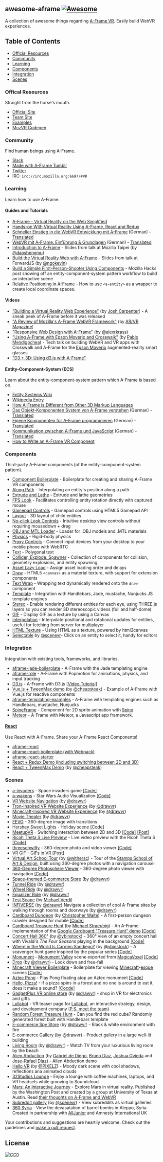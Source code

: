 ## awesome-aframe [![Awesome](https://cdn.rawgit.com/sindresorhus/awesome/d7305f38d29fed78fa85652e3a63e154dd8e8829/media/badge.svg)](https://github.com/sindresorhus/awesome)

A collection of awesome things regarding [A-Frame VR](https://github.com/aframevr/aframe). Easily build WebVR experiences.

## Table of Contents

- [Official Resources](#official-resources)
- [Community](#community)
- [Learning](#learning)
- [Components](#components)
- [Integration](#integration)
- [Scenes](#scenes)

### Offical Resources

Straight from the horse's mouth.

- [Official Site](https://aframe.io)
- [Team Site](http://mozvr.com)
- [Examples](https://aframe.io/examples/)
- [MozVR Codepen](http://codepen.io/team/mozvr/pens/public/)

### Community

Find human beings using A-Frame.

- [Slack](http://aframevr-slack.herokuapp.com/)
- [Made with A-Frame Tumblr](http://aframevr.tumblr.com/)
- [Twitter](https://twitter.com/aframevr)
- IRC: `irc://irc.mozilla.org:6697/#VR`

### Learning

Learn how to use A-Frame.

#### Guides and Tutorials

- [A-Frame - Virtual Reality on the Web Simplified](http://ngokevin.com/blog/aframe)
- [Hands-on With Virtual Reality Using A-Frame, React and Redux](https://medium.com/immersion-for-the-win/hands-on-with-virtual-reality-using-a-frame-react-and-redux-bc66240834f7#.nce7sfdzl)
- [Schneller Einstieg in die WebVR Entwicklung mit A-Frame](http://thevrjump.com/de/aframe-einstieg) (German) - [Translated](https://translate.google.com/translate?hl=en&sl=auto&tl=en&u=http%3A%2F%2Fthevrjump.com%2Fde%2Faframe-einstieg)
- [WebVR mit A-Frame: Einführung & Grundlagen](http://thevrjump.com/de/aframe-grundlagen) (German) - [Translated](https://translate.google.com/translate?hl=en&sl=auto&tl=en&u=http%3A%2F%2Fthevrjump.com%2Fde%2Faframe-grundlagen)
- [Introduction to A-Frame](http://www.slideshare.net/ellisonmu/introduction-to-aframe-57170744) - Slides from talk at Mozilla Taipei (by [@daoshengmu])
- [Build the Virtual Reality Web with A-Frame](http://www.slideshare.net/MozVR/build-the-virtual-reality-web-with-aframe/) - Slides from talk at ForwardJS (by [@ngokevin])
- [Build a Simple First-Person-Shooter Using Components](https://hacks.mozilla.org/2016/03/build-the-virtual-reality-web-with-a-frame/) - Mozilla Hacks post showing off an entity-component-system pattern workflow to build an interactive scene
- [Relative Positioning in A-Frame](https://medium.com/immersion-for-the-win/relative-positioning-in-a-frame-d839fc0e3249) - How to use `<a-entity>` as a wrapper to create local coordinate spaces.

#### Videos

- ["Building a Virtual Reality Web Experience"](https://air.mozilla.org/josh-carpenter-building-a-virtual-reality-web-experience/) (by [Josh Carpenter](http://twitter.com/jcarpenter)) - A sneak peek of A-Frame before it was released
- ["A Review of Mozilla's A-Frame WebVR Framework"](https://www.youtube.com/watch?v=4IqBLoJd0ww) (by [AR/VR Magazine](http://www.arvrmagazine.com/))
- ["Responsive Web Design with A-Frame"](https://www.youtube.com/watch?v=HogJdsepZRo) (by [@alexrkrass])
- ["Using A-Frame with Epson Moverio and Crosswalk"](https://www.youtube.com/watch?v=Tt-pX1JMt60) (by [Pablo Mendigochea](https://twitter.com/hololeo/)) - Tech talk on building WebVR and VR apps with Crosswalk and A-Frame for the [Epson Moverio](http://www.epson.com/moverio) augmented-reality smart glasses
- ["D3 + 3D: Using d3.js with A-Frame"](https://www.youtube.com/watch?v=Tb2b5nFmmsM)

#### Entity-Component-System (ECS)

Learn about the entity-component-system pattern which A-Frame is based on.

- [Entity Systems Wiki](http://entity-systems.wikidot.com/)
- [Wikipedia Entry](https://en.wikipedia.org/wiki/Entity_component_system)
- [How A-Frame is Different from Other 3D Markup Languages](http://ngokevin.com/blog/aframe-vs-3dml/)
- [Das Objekt-Komponenten System von A-Frame verstehen](http://thevrjump.com/de/aframe-system) (German) - [Translated](https://translate.google.com/translate?sl=auto&tl=en&js=y&prev=_t&hl=en&ie=UTF-8&u=http%3A%2F%2Fthevrjump.com%2Fde%2Faframe-system&edit-text=)
- [Eigene Komponenten für A-Frame programmieren](http://thevrjump.com/de/aframe-komponenten) (German) - [Translated](https://translate.google.com/translate?sl=auto&tl=en&js=y&prev=_t&hl=en&ie=UTF-8&u=http%3A%2F%2Fthevrjump.com%2Fde%2Faframe-komponenten&edit-text=)
- [Kommunikation zwischen A-Frame und JavaScript](http://thevrjump.com/de/aframe-js) (German) - [Translated](https://translate.google.com/translate?sl=auto&tl=en&js=y&prev=_t&hl=en&ie=UTF-8&u=http%3A%2F%2Fthevrjump.com%2Fde%2Faframe-js&edit-text=)
- [How to Write an A-Frame VR Component](http://ngokevin.com/blog/aframe-component/)

### Components

Third-party A-Frame components (of the entity-component-system pattern).

- [Component Boilerplate](https://github.com/ngokevin/aframe-component-boilerplate) - Boilerplate for creating and sharing A-Frame VR components
- [Along Path](https://jsbin.com/dasefeh/edit?html,output) - Interpolating an entity's position along a path
- [Extrude and Lathe](https://github.com/JosePedroDias/aframe-extrude-and-lathe) - Extrude and lathe geometries
- [FPS Look](https://github.com/cemkod/aframe-fps-look-component) - Facilitates controlling entity rotation directly with captured mouse
- [Gamepad Controls](https://github.com/donmccurdy/aframe-gamepad-controls) - Gamepad controls using HTML5 Gamepad API
- [Layout](https://github.com/ngokevin/aframe-layout-component) - 3D layout of child entities
- [No-click Look Controls](https://github.com/alexrkass/aframe-no-click-look-controls) - Intuitive desktop view controls without requiring mousedown + drag
- [OBJ and MTL Loader](https://github.com/donmccurdy/aframe-obj-loader-component) - Loader for .OBJ models and .MTL materials
- [Physics](https://github.com/ngokevin/aframe-physics-components) - Rigid-body physics
- [Proxy Controls](https://proxy-controls.donmccurdy.com) - Connect input devices from your desktop to your mobile phone with WebRTC
- [Text](https://github.com/ngokevin/aframe-text-component) - Polygonal text
- [Collider, Explode, Spawner](https://github.com/dmarcos/a-invaders/tree/master/js/components) - Collection of components for collision, geometry explosions, and entity spawning
- [Asset Lazy Load](https://github.com/youmustfight/aframe-asset-lazy-load) - Assign asset loading order and delays
- [Draw](https://github.com/maxkrieger/aframe-draw-component) - HTML5 `<canvas>` as a material texture, with support for extension components
- [Text Wrap](https://github.com/maxkrieger/aframe-textwrap-component) - Wrapping text dynamically rendered onto the `draw` component
- [Template](https://github.com/ngokevin/aframe-template-component) - Integration with Handlebars, Jade, mustache, Nunjucks JS template engines
- [Stereo](https://github.com/oscarmarinmiro/aframe-stereo-component) - Enable rendering different entities for each eye, using THREE.js layers so you can render 3D stereoscopic videos (full and half-dome)
- [GIF](https://github.com/gtk2k/gtk2k.github.io/tree/master/animation_gif) - Display GIF as a texture by using a Canvas
- [Interpolation](https://github.com/scenevr/interpolation-component) - Interpolate positional and rotational updates for entities, useful for fetching from server for multiplayer
- [HTML Texture](https://github.com/scenevr/htmltexture-component) - Using HTML as a texture, powered by html2canvas
- [Selectable](https://github.com/scenevr/selectable-component) by [@scenevr](https://www.scenevr.com/)- Click on an entity to select it, handy for editors

### Integration

Integration with existing tools, frameworks, and libraries.

- [aframe-jade-boilerplate](https://github.com/KevinGrandon/aframe-jade-boilerplate) - A-Frame with the Jade templating engine
- [aframe-role](https://github.com/Popmotion/aframe-role) - A-Frame with Popmotion for animations, physics, and input tracking
- [D3.js](http://blockbuilder.org/enjalot/1fd196cd99f8d58a56d3) - A-Frame with D3.js [[Video Tutorial]](https://www.youtube.com/watch?v=Tb2b5nFmmsM)
- [Vue.js + TweenMax demo](http://codepen.io/cheapsteak/pen/dGXZjx?editors=101) (by [@cheapsteak]) - Example of A-Frame with Vue.js for reactive components
- [aframe-templating-examples](https://github.com/ngokevin/aframe-templating-examples) - A-Frame with templating engines such as Handlebars, mustache, Nunjucks
- [SpineFrame](https://github.com/JoshGalvin/SpineFrame/) - Component for 2D sprite animation with [Spine](http://esotericsoftware.com/)
- [Meteor](https://github.com/vladbalan/meteor-aframe) - A-Frame with Meteor, a Javascript app framework.

#### [React](https://github.com/facebook/react)

Use React with A-Frame. Share your A-Frame React Components!

- [aframe-react](https://github.com/ngokevin/aframe-react)
- [aframe-react-boilerplate (with Webpack)](https://github.com/ngokevin/aframe-react-boilerplate)
- [aframe-react-starter](https://github.com/fouad/aframe-react-starter)
- [React + Redux Demo (including switching between 2D and 3D)](https://github.com/RSpace/aframe-meetup-example)
- [React + TweenMax Demo](http://codepen.io/cheapsteak/pen/pgbdGa?editors=001) (by [@cheapsteak])

### Scenes

- [a-invaders](http://swimminglessonsformodernlife.com/a-invaders/) - Space invaders game [[Code]](https://github.com/dmarcos/a-invaders)
- [a-wakens](https://ngokevin.github.com/a-wakens) - Star Wars Audio Visualization [[Code]](https://github.com/ngokevin/a-wakens)
- [VR Website Navigation](http://drawvr.com/) (by [@drawvr])
- [Tron-Inspired VR Website Experience](http://drawvr.com/tron/) (by [@drawvr])
- [Minecraft-Inspired VR Website Experience](http://drawvr.com/minecraft/) (by [@drawvr])
- [Movie Theater](http://drawvr.com/theater/) (by [@drawvr])
- [EEVO](http://mhansen-dev.eevo.nyc/) - 360-degree image with transitions
- [Hershey Sweet Lights](https://htmlpreview.github.io/?https://github.com/davexoxide/sweet-lights/blob/master/index.html) - Holiday scene [[Code]](https://github.com/davexoxide/sweet-lights/)
- [MeetupVR](http://immersionftw.com/meetup-vr) - Switching interaction between 2D and 3D [[Code]](https://github.com/RSpace/aframe-meetup-example) [[Post]](https://medium.com/immersion-for-the-win/hands-on-with-virtual-reality-using-a-frame-react-and-redux-bc66240834f7)
- [Ricoh Theta S Live Preview](https://gtk2k.github.io/aframe_theta_s_live_preview/livepreview.html) - Live video preview with the Ricoh Theta S [[Code]](https://github.com/gtk2k/gtk2k.github.io/tree/master/aframe_theta_s_live_preview)
- [threeschwifty](https://ngokevin.github.com/threeschwifty) - 360-degree photo and video viewer [[Code]](https://github.com/ngokevin/threeschwifty)
- [VR GIF](http://x627.com/vr-gif/) - GIFs in VR [[Post]](http://x627.com/a-frame-is-awesome/)
- [Virtual Art School Tour](http://stampswebdesign.com/withersc/hud/index.html) (by [@withersc]) - Tour of the [Stamps School of Art & Design](http://stamps.umich.edu/), built using 360-degree photos with a navigation carousel
- [360-Degree Photosphere Viewer](https://www.ideaspacevr.org/examples/aframe/aframe-360-degree-photosphere) - 360-degree photo viewer with navigation [[Code]](https://github.com/IdeaSpaceVR/aframe-360-degree-photosphere)
- [Space-themed E-commerce Store](http://vr.lasershop.ca/) (by [@drawvr])
- [Tunnel Ride](http://drawvr.com/tunnel/) (by [@drawvr])
- [Wheel Ride](http://drawvr.com/wheel/) (by [@drawvr])
- [Equalizer Ride](http://drawvr.com/equalizer/) (by [@drawvr])
- [Test Scape](http://x627.com/testscape/) (by [Michael Verdi](http://x627.com/directory/))
- [INFIVERSE](http://infiverse.com/) (by [@drawvr]) Navigate a collection of cool A-Frame sites by walking through rooms and doorways (by [@drawvr])
- [Cardboard Dungeon](https://chrismwaite.github.io/cardboard-dungeon/) (by [Christopher Waite](https://twitter.com/chrismwaite/)) - A first-person dungeon crawler designed for mobile [[Code]](https://github.com/chrismwaite/cardboard-dungeon/)
- [Cardboard Treasure Hunt](https://i3games.github.io/aframe-cardboard-demo/) (by [Michael Straeubig](https://github.com/i3games/)) - An A-Frame implementation of the [Google Cardboard "Treasure Hunt" demo](https://developers.google.com/cardboard/android/get-started">) [[Code]](https://github.com/i3games/aframe-cardboard-demo/)
- [Concert Hall 360°](https://ybinstock.github.io/concert_hall_360/) (by [@ybinstock]) - 360° view of an empty concert hall with Vivaldi’s _The Four Seasons_ playing in the background [[Code]](https://github.com/ybinstock/concert_hall_360)
- [Where in the World Is Carmen Sandiego?](https://ybinstock.github.io/carmensandiego_360/) (by [@ybinstock]) - A scavenger hunt game inspired by the popular series [[Code]](https://github.com/ybinstock/carmensandiego_360/)
- [Monument](https://sandbox.donmccurdy.com/vr/monument/) - [Monument Valley](http://www.monumentvalleygame.com/) scene exported from [MagicaVoxel](https://ephtracy.github.io/) [[Code]](https://github.com/donmccurdy/sandbox-aframe/blob/master/examples/monument/index.html)
- [Drop](http://drawvr.com/drop/) (by [@drawvr]) - Look down and free-fall
- [Minecraft Viewer Boilerplate](https://ngokevin.github.io/aframe-minecraft-viewer-boilerplate/) - Boilerplate for viewing [Minecraft](http://minecraft.net/)-[esque](http://www.realtimerendering.com/erich/minecraft/public/mineways/) scenes [[Code]](https://github.com/ngokevin/aframe-minecraft-viewer-boilerplate/)
- [Aztec Pong](http://meta-meta.github.io/aztec-pong/) - Play Pong floating atop an Aztec monument [[Code]](https://github.com/meta-meta/aztec-pong/)
- [Hello, Pizza!](http://carpedmt.github.io/) - If a pizza spins in a forest and no one is around to eat it, does it make a sound? [[Cocde]](https://github.com/carpedmt/carpedmt.github.io/)
- [GadgetPlus VR online store](http://vr.gadgetplus.ca/) (by [@drawvr]) - shop in VR for electronics and gifts
- [Lullabot](http://vr.lullabot.com/) - VR teaser page for [Lullabot](https://www.lullabot.com/), an interactive strategy, design, and development company ([P.S. meet the team](http://vr.lullabot.com/team-photo/))
- [Random Forest Treasure Hunt](http://www.utopiavr.io/examples/forest/) - Can you find the red cube? Randomly generated forest built with Handlebars template
- [E-commerce Spy Store](http://vr.ispystore.ca/) (by [@drawvr]) - Black & white environment with fire
- [E-commerce Gallery](http://vr.gadgetplus.ca/) (by [@drawvr]) - Product gallery in a large well-lit building
- [Living Room](http://drawvr.com/living-room/) (by [@drawvr]) - Watch TV from your luxurious living room by the beach
- [Alien Abduction](http://vedm.xyz/abductionvr/) (by [Gabriel de Diego](https://github.com/gdedi001), [Bruno Diaz](https://www.linkedin.com/in/bruno-diaz-265911100), [Joshua Ovieda](https://www.linkedin.com/in/joshua-oviedo-333001117) and [Jose-Rafael Diaz](https://github.com/nowheyjose)) - Alien Abduction demo
- [Hello VR](http://pixelz.de/vr/hellovr/) (by [@PIXELZ]) - Moody dark scene with cool shadows, reflections ana animated clouds
- [32Studios Lounge](http://32studios.magichandsrepair.com/browsertour/lounge/) - Enjoy a lounge with coffee machines, laptops, and VR headsets while grooving to Soundcloud
- [Mars: An Interactive Journey](https://www.washingtonpost.com/video/mars/public/) - Explore Mars in virtual reality. Published by the Washington Post and created by a group at University of Texas at Austin. Read [their thoughts on A-Frame and WebVR](https://developer.washingtonpost.com/pb/blog/post/2016/03/11/vr-for-all/)
- [Subreddit gallery](https://www.scenevr.com/r/aww) (by [@scenevr](https://www.scenevr.com/)) - View subreddits as virtual galleries
- [360 Syria](http://360syria.com/) - View the devasatation of barrel bombs in Aleppo, Syria. Created in partnership with [AllJunior](http://junior.io) and Amnesty International UK

Your contributions and suggestions are heartily welcome. Check out the guidelines and [make a pull request](https://github.com/aframevr/awesome-aframe/edit/master/README.md).

## License

[![CC0](https://i.creativecommons.org/p/zero/1.0/88x31.png)](https://creativecommons.org/publicdomain/zero/1.0/)


[@alexrkrass]: https://github.com/alexrkass
[@cheapsteak]: https://github.com/cheapsteak/
[@daoshengmu]: https://github.com/daoshengmu
[@drawvr]: https://www.reddit.com/user/drawvr
[@ngokevin]: https://github.com/ngokevin
[@withersc]: https://www.behance.net/chriswithers
[@ybinstock]: http://github.com/ybinstock
[@PIXELZ]: http://pixelz.de/
